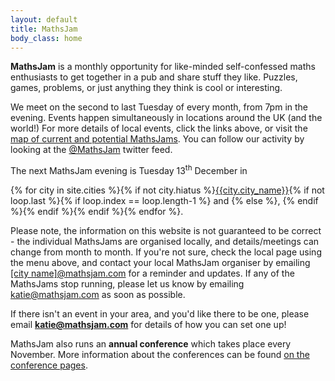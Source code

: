 ```yaml
---
layout: default
title: MathsJam
body_class: home
---
```

<style>
#next-jam .cities {
    list-style: none;
    padding: 0;
    display: inline;
}
#next-jam .cities > li {
    display: inline;
}
</style>

**MathsJam** is a monthly opportunity for like-minded self-confessed maths enthusiasts to get together in a pub and share stuff they like. Puzzles, games, problems, or just anything they think is cool or interesting.

We meet on the second to last Tuesday of every month, from 7pm in the evening. Events happen simultaneously in locations around the UK (and the world!) For more details of local events, click the links above, or visit the [map of current and potential MathsJams](http://maps.google.co.uk/maps/ms?msid=214012769649505046179.0004b5d8a1a1ec562c2f2&amp;msa=0&amp;ll=53.304621,-2.384033&amp;spn=5.561865,16.907959). You can follow our activity by looking at the [@MathsJam](http://www.twitter.com/mathsjam) twitter feed.

<div id="next-jam" class="content-block">
    <p>The next MathsJam evening is <span class="date">Tuesday 13<sup>th</sup> December</span> in</p>
    <ol class="cities">{% for city in site.cities %}{% if not city.hiatus %}<li><a href="{{site.url}}{{city.url}}">{{city.city_name}}</a></li>{% if not loop.last %}{% if loop.index == loop.length-1 %} and {% else %}, {% endif %}{% endif %}{% endif %}{% endfor %}</ol>.
</div>

Please note, the information on this website is not guaranteed to be correct - the individual MathsJams are organised locally, and details/meetings can change from month to month. If you're not sure, check the local page using the menu above, and contact your local MathsJam organiser by emailing <u>[city name]@mathsjam.com</u> for a reminder and updates. If any of the MathsJams stop running, please let us know by emailing [katie@mathsjam.com](mailto:katie@mathsjam.com) as soon as possible.

If there isn't an event in your area, and you'd like there to be one, please email [**katie@mathsjam.com**](katie@mathsjam.com) for details of how you can set one up!

MathsJam also runs an **annual conference** which takes place every November. More information about the conferences can be found [on the conference pages]({{site.url}}conference).

